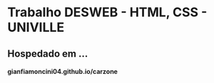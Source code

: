 # Trabalho DESWEB - HTML, CSS - UNIVILLE

## Hospedado em ...

#### gianfiamoncini04.github.io/carzone
